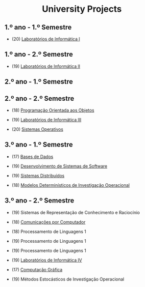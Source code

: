 <div align="center">
	<h1><strong>University Projects</strong></h1>
</div>


## 1.º ano - 1.º Semestre

  * (20) [Laboratórios de Informática I](https://github.com/Goncalo-Faria/Micro-Machines-Haskell-)

## 1.º ano - 2.º Semestre

  * (19)  [Laboratórios de Informática II](https://github.com/Goncalo-Faria/GandaGalo)

## 2.º ano - 1.º Semestre

## 2.º ano - 2.º Semestre

  * (18) [Programação Orientada aos Objetos](https://github.com/Goncalo-Faria/Java-Fatura)

  * (19) [Laboratórios de Informática III](https://github.com/Goncalo-Faria/StackOverflowData)

  * (20) [Sistemas Operativos](https://github.com/Goncalo-Faria/Notebook-Interativo-de-Unix-Shell)

## 3.º ano - 1.º Semestre

  * (17) [Bases de Dados](https://github.com/Goncalo-Faria/BD-EventsWorkbench)

  * (19) [Desenvolvimento de Sistemas de Software](https://github.com/Goncalo-Faria/Car-Configurator-Hub)

  * (19) [Sistemas Distribuídos](https://github.com/Goncalo-Faria/Cloud-Management-Services)

  * (18) [Modelos Determinísticos de Investigação Operacional](https://github.com/Goncalo-Faria/Fogos)


## 3.º ano - 2.º Semestre

  * (19) Sistemas de Representação de Conhecimento e Raciocínio

  * (18) [Comunicações por Computador](https://github.com/Goncalo-Faria/GCVFTP)

  * (18) Processamento de Linguagens 1
  
  * (19) Processamento de Linguagens 1

  * (19) Processamento de Linguagens 1

  * (19) [Laboratórios de Informática IV](https://github.com/Goncalo-Faria/ACE-it---Cooking-assistant)

  * (17) [Computação Gráfica](https://github.com/Goncalo-Faria/CG-PROJETO)

  * (19) Métodos Estocásticos de Investigação Operacional

